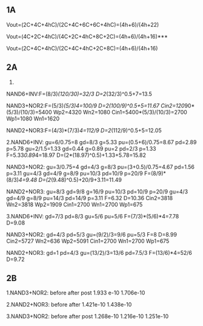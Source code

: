 ## 1A

Vout=(2C+4C+4hC)/(2C+4C+6C+6C+4hC)=(4h+6)/(4h+22)

Vout=(4C+2C+4hC)/(4C+2C+4hC+8C+2C)=(4h+6)/(4h+16)***

Vout=(2C+4C+4hC)/(2C+4C+4hC+2C+8C)=(4h+6)/(4h+16)

## 2A

1.
NAND6+INV:F=(8/3)*(120/30)=32/3
	  D=2*(32/3)^0.5+7=13.5
  
NAND3+NOR2:F=(5/3)*(5/3)*4=100/9
	  D=2*(100/9)^0.5+5=11.67
	  Cin2=120*90*(5/3)/(10/3)=5400
	  Wp2=4320
	  Wn2=1080
	  Cin1=5400*(5/3)/(10/3)=2700
	  Wp1=1080
	  Wn1=1620
   
NAND2+NOR3:F=(4/3)*(7/3)*4=112/9
	  D=2*(112/9)^0.5+5=12.05

2.NAND6+INV:
gu=6/0.75=8 gd=8/3 g=5.33
pu=(0.5+6)/0.75=8.67 pd=2.89 p=5.78
gu=2/1.5=1.33 gd=0.44 g=0.89
pu=2 pd=2/3 p=1.33
F=5.33*0.89*4=18.97
D=(2*(18.97)^0.5)+1.33+5.78=15.82

NAND3+NOR2:
gu=3/0.75=4 gd=4/3 g=8/3
pu=(3+0.5)/0.75=4.67 pd=1.56 p=3.11
gu=4/3 gd=4/9 g=8/9
pu=10/3 pd=10/9 p=20/9
F=(8/9)*(8/3)*4=9.48
D=(2*(9.48)^0.5)+20/9+3.11=11.49

NAND2+NOR3:
gu=8/3 gd=9/8 g=16/9
pu=10/3 pd=10/9 p=20/9
gu=4/3 gd=4/9 g=8/9
pu=14/3 pd=14/9 p=3.11
F=6.32
D=10.36
Cin2=3818
Wn2=3818
Wp2=1909
Cin1=2700
Wn1=2700
Wp1=675

3.NAND6+INV:
gd=7/3 pd=8/3
gu=5/6 pu=5/6
F=(7/3)*(5/6)*4=7.78
D=9.08

NAND3+NOR2:
gd=4/3 pd=5/3
gu=(9/2)/3=9/6 pu=5/3
F=8
D=8.99
Cin2=5727
Wn2=636
Wp2=5091
Cin1=2700
Wn1=2700
Wp1=675

NAND2+NOR3:
gd=1 pd=4/3
gu=(13/2)/3=13/6 pd=7.5/3
F=(13/6)*4=52/6
D=9.72

## 2B

1.NAND3+NOR2:
before       after      post
1.933 e-10  1.706e-10 

2.NAND2+NOR3:
before     after
1.421e-10 1.438e-10

3.NAND3+NOR2:
before        after      post
1.268e-10     1.216e-10 1.251e-10
